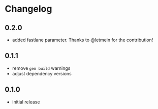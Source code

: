 # Changelog

## 0.2.0

- added fastlane parameter. Thanks to @letmein for the contribution!

## 0.1.1

- remove `gem build` warnings
- adjust dependency versions

## 0.1.0

- initial release
